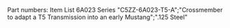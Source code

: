 Part numbers: Item List 6A023 Series
"C5ZZ-6A023-T5-A";"Crossmember to adapt a T5 Transmission into an early Mustang";".125 Steel"

